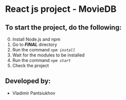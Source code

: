 # React js project - MovieDB

## To start the project, do the following: ##

0. Install Node.js and npm
1. Go to ***FINAL*** directory
2. Run the command *`npm install`*
3. Wait for the modules to be installed
4. Run the command *`npm start`*
5. Check the project


## Developed by: ##

* Vladimir Pantsiukhov
